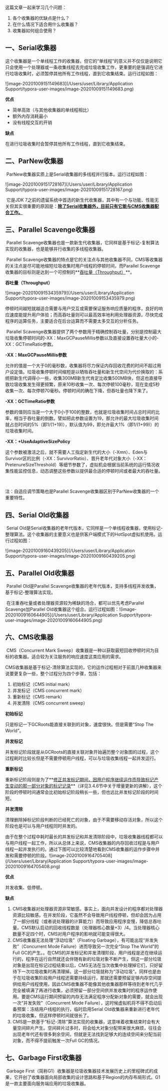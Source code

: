 这篇文章一起来学习几个问题：

1. 各个收集器的优缺点是什么？
2. 在什么情况下适合用什么收集器？
3. 收集器如何组合使用？

## 一、Serial收集器

​		这个收集器是一个单线程工作的收集器，但它的“单线程”的意义并不仅仅是说明它只会使用一个处理器或一条收集线程去完成垃圾收集工作，更重要的是强调在它进行垃圾收集时，必须暂停其他所有工作线程，直到它收集结束。运行过程如图：

![image-20201009151149683](/Users/user/Library/Application Support/typora-user-images/image-20201009151149683.png)

**优点**

- 简单高效（与其他收集器的单线程相比）
- 额外内存消耗最小
- 没有线程交互的开销

**缺点**

在进行垃圾收集时会暂停其他所有工作线程，直到它收集结束。

## 二、ParNew收集器

​		ParNew收集器实质上是Serial收集器的多线程并行版本。运行过程如图：

![image-20201009151728167](/Users/user/Library/Application Support/typora-user-images/image-20201009151728167.png)

​		它是JDK 7之前的遗留系统中首选的新生代收集器，其中有一个与功能、性能无关但其实很重要的原因是：**<u>除了Serial收集器外，目前只有它能与CMS收集器配合工作。</u>**

## 三、Parallel Scavenge收集器

​		Parallel Scavenge收集器也是一款新生代收集器，它同样是基于标记-复制算法实现的收集器，也是能够并行收集的多线程收集器。

​		Parallel Scavenge收集器的特点是它的关注点与其他收集器不同，CMS等收集器的关注点是尽可能地缩短垃圾收集时用户线程的停顿时间，而Parallel Scavenge收集器的目标则是达到一个可控制的**<u>吞吐量（Throughput）</u>**。

**吞吐量（Throughput）**

![image-20201009153435979](/Users/user/Library/Application Support/typora-user-images/image-20201009153435979.png)

​		停顿时间越短就越适合需要与用户交互或需要保证服务响应质量的程序，良好的响应速度能提升用户体验；而高吞吐量则可以最高效率地利用处理器资源，尽快完成程序的运算任务，主要适合在后台运算而不需要太多交互的分析任务。

​		Parallel Scavenge收集器提供了两个参数用于精确控制吞吐量，分别是控制最大垃圾收集停顿时间的-XX：MaxGCPauseMillis参数以及直接设置吞吐量大小的-XX：GCTimeRatio参数。

**-XX：MaxGCPauseMillis参数**

允许的值是一个大于0的毫秒数，收集器将尽力保证内存回收花费的时间不超过用户设定值。垃圾收集停顿时间缩短是以牺牲吞吐量和新生代空间为代价换取的：系统把新生代调得小一些，收集300MB新生代肯定比收集500MB快，但这也直接导致垃圾收集发生得更频繁，原来10秒收集一次、每次停顿100毫秒，现在变成5秒收集一次、每次停顿70毫秒。停顿时间的确在下降，但吞吐量也降下来了。

**-XX：GCTimeRatio参数**

参数的值则应当是一个大于0小于100的整数，也就是垃圾收集时间占总时间的比率，相当于吞吐量的倒数。譬如把此参数设置为19，那允许的最大垃圾收集时间就占总时间的5%（即1/(1+19)），默认值为99，即允许最大1%（即1/(1+99)）的垃圾收集时间。

**-XX：+UseAdaptiveSizePolicy**

这个参数被激活之后，就不需要人工指定新生代的大小（-Xmn）、Eden与Survivor区的比例（-XX：SurvivorRatio）、晋升老年代对象大小（-XX：PretenureSizeThreshold）等细节参数了，虚拟机会根据当前系统的运行情况收集性能监控信息，动态调整这些参数以提供最合适的停顿时间或者最大的吞吐量。

​		

注：自适应调节策略也是Parallel Scavenge收集器区别于ParNew收集器的一个重要特性。

## 四、Serial Old收集器

​		Serial Old是Serial收集器的老年代版本，它同样是一个单线程收集器，使用标记-整理算法。这个收集器的主要意义也是供客户端模式下的HotSpot虚拟机使用。运行过程如图：

![image-20201009160439205](/Users/user/Library/Application Support/typora-user-images/image-20201009160439205.png)

## 五、Parallel Old收集器

​		Parallel Old是Parallel Scavenge收集器的老年代版本，支持多线程并发收集，基于标记-整理算法实现。

​		在注重吞吐量或者处理器资源较为稀缺的场合，都可以优先考虑Parallel Scavenge加Parallel Old收集器这个组合。运行过程如图：![image-20201009160644905](/Users/user/Library/Application Support/typora-user-images/image-20201009160644905.png)

## 六、CMS收集器

​		CMS（Concurrent Mark Sweep）收集器是一种以获取最短回收停顿时间为目标的收集器。适合较为关注服务的响应速度这类应用的需求。

​		CMS收集器是基于标记-清除算法实现的，它的运作过程相对于前面几种收集器来说要更复杂一些，整个过程分为四个步骤，包括：

1. 初始标记（CMS initial mark）
2. 并发标记（CMS concurrent mark）
3. 重新标记（CMS remark）
4. 并发清除（CMS concurrent sweep）

**初始标记**

只是标记一下GCRoots能直接关联到的对象，速度很快。但是需要“Stop The World”。

**并发标记**

并发标记阶段就是从GCRoots的直接关联对象开始遍历整个对象图的过程，这个过程耗时比较长但是不需要停顿用户线程，可以与垃圾收集线程一起并发运行。

**重新标记**

重新标记阶段则是为了**<u>修正并发标记期间，因用户程序继续运作而导致标记产生变动的那一部分对象的标记记录</u>**（详见3.4.6节中关于增量更新的讲解），这个阶段的停顿时间通常会比初始标记阶段稍长一些，但也远比并发标记阶段的时间短。

**并发清除**

清理删除掉标记阶段判断的已经死亡的对象，由于不需要移动存活对象，所以这个阶段也是可以与用户线程同时并发的。



由于在整个过程中耗时最长的并发标记和并发清除阶段中，垃圾收集器线程都可以与用户线程一起工作，所以从总体上来说，CMS收集器的内存回收过程是与用户线程一起并发执行的。通过下图可以比较清楚地看到CMS收集器的运作步骤中并发和需要停顿的阶段。![image-20201009164705408](/Users/user/Library/Application Support/typora-user-images/image-20201009164705408.png)

**优点**

并发收集、低停顿。

**缺点**

1. CMS收集器对处理器资源非常敏感。事实上，面向并发设计的程序都对处理器资源比较敏感。在并发阶段，它虽然不会导致用户线程停顿，但却会因为占用了一部分线程（或者说处理器的计算能力）而导致应用程序变慢，降低总吞吐量。CMS默认启动的回收线程数是（处理器核心数量+3）/4。当处理器核心数量不足四个时，CMS对用户程序的影响就可能变得很大。
2. CMS收集器无法处理“浮动垃圾”（Floating Garbage），有可能出现“并发失败”（Concurrent Mode Failure）进而导致另一次完全“Stop The World”的Full GC的产生。。在CMS的并发标记和并发清理阶段，用户线程是还在继续运行的，程序在运行自然就还会伴随有新的垃圾对象不断产生，但这一部分垃圾对象是出现在标记过程结束以后，CMS无法在当次收集中处理掉它们，只好留待下一次垃圾收集时再清理掉。这一部分垃圾就称为“浮动垃圾”。同样也是由于在垃圾收集阶段用户线程还需要持续运行，那就还需要预留足够内存空间提供给用户线程使用，因此CMS收集器不能像其他收集器那样等待到老年代几乎完全被填满了再进行收集，必须预留一部分空间供并发收集时的程序运作使用。要是CMS运行期间预留的内存无法满足程序分配新对象的需要，就会出现一次“并发失败”（Concurrent Mode Failure），这时候虚拟机将不得不启动后备预案：冻结用户线程的执行，临时启用Serial Old收集器来重新进行老年代的垃圾收集，但这样停顿时间就很长了。
3. CMS是一款基于“标记-清除”算法实现的收集器，这意味着收集结束时会有大量空间碎片产生。空间碎片过多时，将会给大对象分配带来很大麻烦，往往会出现老年代还有很多剩余空间，但就是无法找到足够大的连续空间来分配当前对象，而不得不提前触发一次Full GC的情况。

## 七、Garbage First收集器

​		Garbage First（简称G1）收集器是垃圾收集器技术发展历史上的里程碑式的成果，它开创了收集器面向局部收集的设计思路和基于Region的内存布局形式。G1是一款主要面向服务端应用的垃圾收集器。

​				